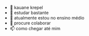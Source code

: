 - 👋 kauane krepel
- 👀 estudar bastante 
- 🌱 atualmente estou no ensino médio 
- 💞️ procure colaborar 
- 📫 como chegar até mim

<!---
Kauanekrepl/Kauanekrepl is a ✨ special ✨ repository because its `README.md` (this file) appears on your GitHub profile.
You can click the Preview link to take a look at your changes.
--->
